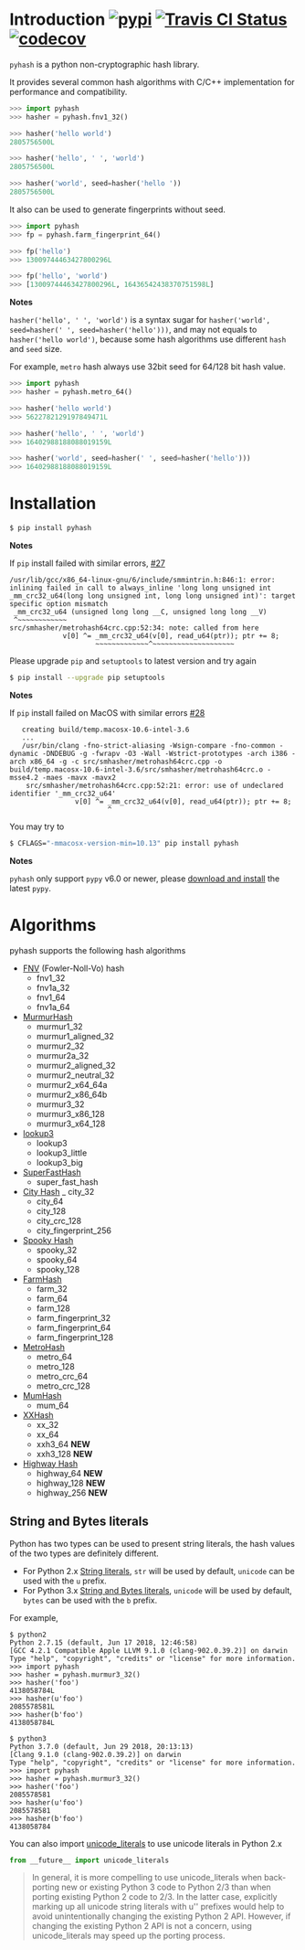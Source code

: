 # Introduction [![pypi](https://img.shields.io/pypi/v/pyhash.svg)](https://pypi.org/project/pyhash/) [![Travis CI Status](https://travis-ci.org/flier/pyfasthash.svg?branch=master)](https://travis-ci.org/flier/pyfasthash) [![codecov](https://codecov.io/gh/flier/pyfasthash/branch/master/graph/badge.svg)](https://codecov.io/gh/flier/pyfasthash)

`pyhash` is a python non-cryptographic hash library.

It provides several common hash algorithms with C/C++ implementation for performance and compatibility.

```python
>>> import pyhash
>>> hasher = pyhash.fnv1_32()

>>> hasher('hello world')
2805756500L

>>> hasher('hello', ' ', 'world')
2805756500L

>>> hasher('world', seed=hasher('hello '))
2805756500L
```

It also can be used to generate fingerprints without seed.

```python
>>> import pyhash
>>> fp = pyhash.farm_fingerprint_64()

>>> fp('hello')
>>> 13009744463427800296L

>>> fp('hello', 'world')
>>> [13009744463427800296L, 16436542438370751598L]
```

**Notes**

`hasher('hello', ' ', 'world')` is a syntax sugar for `hasher('world', seed=hasher(' ', seed=hasher('hello')))`, and may not equals to `hasher('hello world')`, because some hash algorithms use different `hash` and `seed` size.

For example, `metro` hash always use 32bit seed for 64/128 bit hash value.

```python
>>> import pyhash
>>> hasher = pyhash.metro_64()

>>> hasher('hello world')
>>> 5622782129197849471L

>>> hasher('hello', ' ', 'world')
>>> 16402988188088019159L

>>> hasher('world', seed=hasher(' ', seed=hasher('hello')))
>>> 16402988188088019159L
```

# Installation

```bash
$ pip install pyhash
```

**Notes**

If `pip` install failed with similar errors, [#27](https://github.com/flier/pyfasthash/issues/27)

```
/usr/lib/gcc/x86_64-linux-gnu/6/include/smmintrin.h:846:1: error: inlining failed in call to always_inline 'long long unsigned int _mm_crc32_u64(long long unsigned int, long long unsigned int)': target specific option mismatch
 _mm_crc32_u64 (unsigned long long __C, unsigned long long __V)
 ^~~~~~~~~~~~~
src/smhasher/metrohash64crc.cpp:52:34: note: called from here
             v[0] ^= _mm_crc32_u64(v[0], read_u64(ptr)); ptr += 8;
                     ~~~~~~~~~~~~~^~~~~~~~~~~~~~~~~~~~~
```

Please upgrade `pip` and `setuptools` to latest version and try again

```bash
$ pip install --upgrade pip setuptools
```

**Notes**

If `pip` install failed on MacOS with similar errors [#28](https://github.com/flier/pyfasthash/issues/28)

```
   creating build/temp.macosx-10.6-intel-3.6
   ...
   /usr/bin/clang -fno-strict-aliasing -Wsign-compare -fno-common -dynamic -DNDEBUG -g -fwrapv -O3 -Wall -Wstrict-prototypes -arch i386 -arch x86_64 -g -c src/smhasher/metrohash64crc.cpp -o build/temp.macosx-10.6-intel-3.6/src/smhasher/metrohash64crc.o -msse4.2 -maes -mavx -mavx2
    src/smhasher/metrohash64crc.cpp:52:21: error: use of undeclared identifier '_mm_crc32_u64'
                v[0] ^= _mm_crc32_u64(v[0], read_u64(ptr)); ptr += 8;
                        ^
```

You may try to

```bash
$ CFLAGS="-mmacosx-version-min=10.13" pip install pyhash
```

**Notes**

`pyhash` only support `pypy` v6.0 or newer, please [download and install](https://pypy.org/download.html) the latest `pypy`.

# Algorithms

pyhash supports the following hash algorithms

- [FNV](http://isthe.com/chongo/tech/comp/fnv/) (Fowler-Noll-Vo) hash
  - fnv1_32
  - fnv1a_32
  - fnv1_64
  - fnv1a_64
- [MurmurHash](http://code.google.com/p/smhasher/)
  - murmur1_32
  - murmur1_aligned_32
  - murmur2_32
  - murmur2a_32
  - murmur2_aligned_32
  - murmur2_neutral_32
  - murmur2_x64_64a
  - murmur2_x86_64b
  - murmur3_32
  - murmur3_x86_128
  - murmur3_x64_128
- [lookup3](http://burtleburtle.net/bob/hash/doobs.html)
  - lookup3
  - lookup3_little
  - lookup3_big
- [SuperFastHash](http://www.azillionmonkeys.com/qed/hash.html)
  - super_fast_hash
- [City Hash](https://code.google.com/p/cityhash/)
  _ city_32
  - city_64
  - city_128
  - city_crc_128
  - city_fingerprint_256
- [Spooky Hash](http://burtleburtle.net/bob/hash/spooky.html)
  - spooky_32
  - spooky_64
  - spooky_128
- [FarmHash](https://github.com/google/farmhash)
  - farm_32
  - farm_64
  - farm_128
  - farm_fingerprint_32
  - farm_fingerprint_64
  - farm_fingerprint_128
- [MetroHash](https://github.com/jandrewrogers/MetroHash)
  - metro_64
  - metro_128
  - metro_crc_64
  - metro_crc_128
- [MumHash](https://github.com/vnmakarov/mum-hash)
  - mum_64
- [XXHash](https://github.com/Cyan4973/xxHash)
  - xx_32
  - xx_64
  - xxh3_64 **NEW**
  - xxh3_128 **NEW**
- [Highway Hash](https://github.com/google/highwayhash)
  - highway_64 **NEW**
  - highway_128 **NEW**
  - highway_256 **NEW**

## String and Bytes literals

Python has two types can be used to present string literals, the hash values of the two types are definitely different.

- For Python 2.x [String literals](https://docs.python.org/2/reference/lexical_analysis.html#string-literals), `str` will be used by default, `unicode` can be used with the `u` prefix.
- For Python 3.x [String and Bytes literals](https://docs.python.org/3/reference/lexical_analysis.html#string-and-bytes-literals), `unicode` will be used by default, `bytes` can be used with the `b` prefix.

For example,

```
$ python2
Python 2.7.15 (default, Jun 17 2018, 12:46:58)
[GCC 4.2.1 Compatible Apple LLVM 9.1.0 (clang-902.0.39.2)] on darwin
Type "help", "copyright", "credits" or "license" for more information.
>>> import pyhash
>>> hasher = pyhash.murmur3_32()
>>> hasher('foo')
4138058784L
>>> hasher(u'foo')
2085578581L
>>> hasher(b'foo')
4138058784L
```

```
$ python3
Python 3.7.0 (default, Jun 29 2018, 20:13:13)
[Clang 9.1.0 (clang-902.0.39.2)] on darwin
Type "help", "copyright", "credits" or "license" for more information.
>>> import pyhash
>>> hasher = pyhash.murmur3_32()
>>> hasher('foo')
2085578581
>>> hasher(u'foo')
2085578581
>>> hasher(b'foo')
4138058784
```

You can also import [unicode_literals](http://python-future.org/unicode_literals.html) to use unicode literals in Python 2.x

```python
from __future__ import unicode_literals
```

> In general, it is more compelling to use unicode_literals when back-porting new or existing Python 3 code to Python 2/3 than when porting existing Python 2 code to 2/3. In the latter case, explicitly marking up all unicode string literals with u'' prefixes would help to avoid unintentionally changing the existing Python 2 API. However, if changing the existing Python 2 API is not a concern, using unicode_literals may speed up the porting process.

